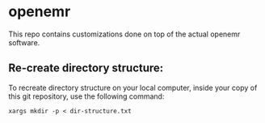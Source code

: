# openemr
This repo contains customizations done on top of the actual openemr software.

## Re-create directory structure:
To recreate directory structure on your local computer, inside your copy of this git repository, use the following command:

```
xargs mkdir -p < dir-structure.txt
```
